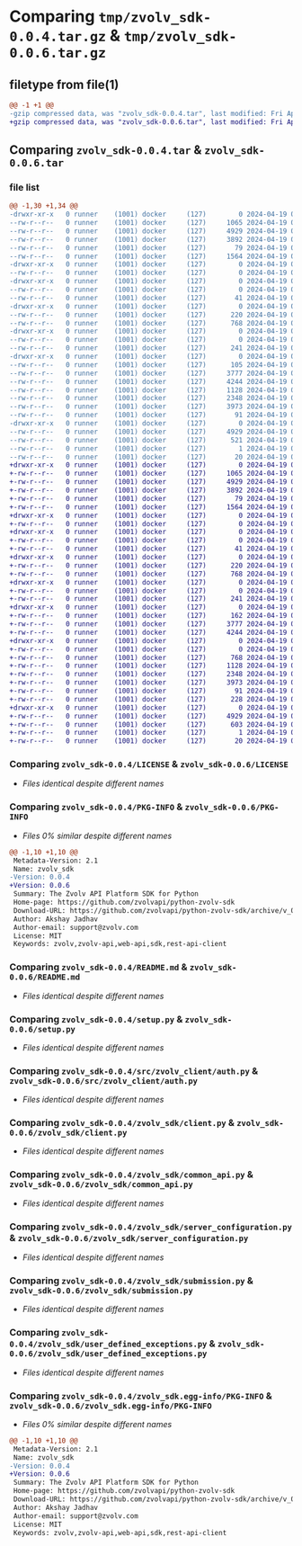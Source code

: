 # Comparing `tmp/zvolv_sdk-0.0.4.tar.gz` & `tmp/zvolv_sdk-0.0.6.tar.gz`

## filetype from file(1)

```diff
@@ -1 +1 @@
-gzip compressed data, was "zvolv_sdk-0.0.4.tar", last modified: Fri Apr 19 05:22:39 2024, max compression
+gzip compressed data, was "zvolv_sdk-0.0.6.tar", last modified: Fri Apr 19 05:51:31 2024, max compression
```

## Comparing `zvolv_sdk-0.0.4.tar` & `zvolv_sdk-0.0.6.tar`

### file list

```diff
@@ -1,30 +1,34 @@
-drwxr-xr-x   0 runner    (1001) docker     (127)        0 2024-04-19 05:22:39.226741 zvolv_sdk-0.0.4/
--rw-r--r--   0 runner    (1001) docker     (127)     1065 2024-04-19 05:22:28.000000 zvolv_sdk-0.0.4/LICENSE
--rw-r--r--   0 runner    (1001) docker     (127)     4929 2024-04-19 05:22:39.226741 zvolv_sdk-0.0.4/PKG-INFO
--rw-r--r--   0 runner    (1001) docker     (127)     3892 2024-04-19 05:22:28.000000 zvolv_sdk-0.0.4/README.md
--rw-r--r--   0 runner    (1001) docker     (127)       79 2024-04-19 05:22:39.226741 zvolv_sdk-0.0.4/setup.cfg
--rw-r--r--   0 runner    (1001) docker     (127)     1564 2024-04-19 05:22:28.000000 zvolv_sdk-0.0.4/setup.py
-drwxr-xr-x   0 runner    (1001) docker     (127)        0 2024-04-19 05:22:39.222741 zvolv_sdk-0.0.4/src/
--rw-r--r--   0 runner    (1001) docker     (127)        0 2024-04-19 05:22:28.000000 zvolv_sdk-0.0.4/src/__init__.py
-drwxr-xr-x   0 runner    (1001) docker     (127)        0 2024-04-19 05:22:39.222741 zvolv_sdk-0.0.4/src/devide/
--rw-r--r--   0 runner    (1001) docker     (127)        0 2024-04-19 05:22:28.000000 zvolv_sdk-0.0.4/src/devide/__init__.py
--rw-r--r--   0 runner    (1001) docker     (127)       41 2024-04-19 05:22:28.000000 zvolv_sdk-0.0.4/src/devide/divide_by_three.py
-drwxr-xr-x   0 runner    (1001) docker     (127)        0 2024-04-19 05:22:39.226741 zvolv_sdk-0.0.4/src/zvolv_client/
--rw-r--r--   0 runner    (1001) docker     (127)      220 2024-04-19 05:22:28.000000 zvolv_sdk-0.0.4/src/zvolv_client/__init__.py
--rw-r--r--   0 runner    (1001) docker     (127)      768 2024-04-19 05:22:28.000000 zvolv_sdk-0.0.4/src/zvolv_client/auth.py
-drwxr-xr-x   0 runner    (1001) docker     (127)        0 2024-04-19 05:22:39.226741 zvolv_sdk-0.0.4/tests/
--rw-r--r--   0 runner    (1001) docker     (127)        0 2024-04-19 05:22:28.000000 zvolv_sdk-0.0.4/tests/__init__.py
--rw-r--r--   0 runner    (1001) docker     (127)      241 2024-04-19 05:22:28.000000 zvolv_sdk-0.0.4/tests/test_divide_by_three.py
-drwxr-xr-x   0 runner    (1001) docker     (127)        0 2024-04-19 05:22:39.226741 zvolv_sdk-0.0.4/zvolv_sdk/
--rw-r--r--   0 runner    (1001) docker     (127)      105 2024-04-19 05:22:28.000000 zvolv_sdk-0.0.4/zvolv_sdk/__init__.py
--rw-r--r--   0 runner    (1001) docker     (127)     3777 2024-04-19 05:22:28.000000 zvolv_sdk-0.0.4/zvolv_sdk/client.py
--rw-r--r--   0 runner    (1001) docker     (127)     4244 2024-04-19 05:22:28.000000 zvolv_sdk-0.0.4/zvolv_sdk/common_api.py
--rw-r--r--   0 runner    (1001) docker     (127)     1128 2024-04-19 05:22:28.000000 zvolv_sdk-0.0.4/zvolv_sdk/server_configuration.py
--rw-r--r--   0 runner    (1001) docker     (127)     2348 2024-04-19 05:22:28.000000 zvolv_sdk-0.0.4/zvolv_sdk/submission.py
--rw-r--r--   0 runner    (1001) docker     (127)     3973 2024-04-19 05:22:28.000000 zvolv_sdk-0.0.4/zvolv_sdk/user_defined_exceptions.py
--rw-r--r--   0 runner    (1001) docker     (127)       91 2024-04-19 05:22:28.000000 zvolv_sdk-0.0.4/zvolv_sdk/version.py
-drwxr-xr-x   0 runner    (1001) docker     (127)        0 2024-04-19 05:22:39.226741 zvolv_sdk-0.0.4/zvolv_sdk.egg-info/
--rw-r--r--   0 runner    (1001) docker     (127)     4929 2024-04-19 05:22:39.000000 zvolv_sdk-0.0.4/zvolv_sdk.egg-info/PKG-INFO
--rw-r--r--   0 runner    (1001) docker     (127)      521 2024-04-19 05:22:39.000000 zvolv_sdk-0.0.4/zvolv_sdk.egg-info/SOURCES.txt
--rw-r--r--   0 runner    (1001) docker     (127)        1 2024-04-19 05:22:39.000000 zvolv_sdk-0.0.4/zvolv_sdk.egg-info/dependency_links.txt
--rw-r--r--   0 runner    (1001) docker     (127)       20 2024-04-19 05:22:39.000000 zvolv_sdk-0.0.4/zvolv_sdk.egg-info/top_level.txt
+drwxr-xr-x   0 runner    (1001) docker     (127)        0 2024-04-19 05:51:31.295911 zvolv_sdk-0.0.6/
+-rw-r--r--   0 runner    (1001) docker     (127)     1065 2024-04-19 05:51:21.000000 zvolv_sdk-0.0.6/LICENSE
+-rw-r--r--   0 runner    (1001) docker     (127)     4929 2024-04-19 05:51:31.295911 zvolv_sdk-0.0.6/PKG-INFO
+-rw-r--r--   0 runner    (1001) docker     (127)     3892 2024-04-19 05:51:21.000000 zvolv_sdk-0.0.6/README.md
+-rw-r--r--   0 runner    (1001) docker     (127)       79 2024-04-19 05:51:31.295911 zvolv_sdk-0.0.6/setup.cfg
+-rw-r--r--   0 runner    (1001) docker     (127)     1564 2024-04-19 05:51:21.000000 zvolv_sdk-0.0.6/setup.py
+drwxr-xr-x   0 runner    (1001) docker     (127)        0 2024-04-19 05:51:31.291911 zvolv_sdk-0.0.6/src/
+-rw-r--r--   0 runner    (1001) docker     (127)        0 2024-04-19 05:51:21.000000 zvolv_sdk-0.0.6/src/__init__.py
+drwxr-xr-x   0 runner    (1001) docker     (127)        0 2024-04-19 05:51:31.291911 zvolv_sdk-0.0.6/src/devide/
+-rw-r--r--   0 runner    (1001) docker     (127)        0 2024-04-19 05:51:21.000000 zvolv_sdk-0.0.6/src/devide/__init__.py
+-rw-r--r--   0 runner    (1001) docker     (127)       41 2024-04-19 05:51:21.000000 zvolv_sdk-0.0.6/src/devide/divide_by_three.py
+drwxr-xr-x   0 runner    (1001) docker     (127)        0 2024-04-19 05:51:31.291911 zvolv_sdk-0.0.6/src/zvolv_client/
+-rw-r--r--   0 runner    (1001) docker     (127)      220 2024-04-19 05:51:21.000000 zvolv_sdk-0.0.6/src/zvolv_client/__init__.py
+-rw-r--r--   0 runner    (1001) docker     (127)      768 2024-04-19 05:51:21.000000 zvolv_sdk-0.0.6/src/zvolv_client/auth.py
+drwxr-xr-x   0 runner    (1001) docker     (127)        0 2024-04-19 05:51:31.295911 zvolv_sdk-0.0.6/tests/
+-rw-r--r--   0 runner    (1001) docker     (127)        0 2024-04-19 05:51:21.000000 zvolv_sdk-0.0.6/tests/__init__.py
+-rw-r--r--   0 runner    (1001) docker     (127)      241 2024-04-19 05:51:21.000000 zvolv_sdk-0.0.6/tests/test_divide_by_three.py
+drwxr-xr-x   0 runner    (1001) docker     (127)        0 2024-04-19 05:51:31.295911 zvolv_sdk-0.0.6/zvolv_sdk/
+-rw-r--r--   0 runner    (1001) docker     (127)      162 2024-04-19 05:51:21.000000 zvolv_sdk-0.0.6/zvolv_sdk/__init__.py
+-rw-r--r--   0 runner    (1001) docker     (127)     3777 2024-04-19 05:51:21.000000 zvolv_sdk-0.0.6/zvolv_sdk/client.py
+-rw-r--r--   0 runner    (1001) docker     (127)     4244 2024-04-19 05:51:21.000000 zvolv_sdk-0.0.6/zvolv_sdk/common_api.py
+drwxr-xr-x   0 runner    (1001) docker     (127)        0 2024-04-19 05:51:31.295911 zvolv_sdk-0.0.6/zvolv_sdk/modules/
+-rw-r--r--   0 runner    (1001) docker     (127)        0 2024-04-19 05:51:21.000000 zvolv_sdk-0.0.6/zvolv_sdk/modules/__init__.py
+-rw-r--r--   0 runner    (1001) docker     (127)      768 2024-04-19 05:51:21.000000 zvolv_sdk-0.0.6/zvolv_sdk/modules/auth.py
+-rw-r--r--   0 runner    (1001) docker     (127)     1128 2024-04-19 05:51:21.000000 zvolv_sdk-0.0.6/zvolv_sdk/server_configuration.py
+-rw-r--r--   0 runner    (1001) docker     (127)     2348 2024-04-19 05:51:21.000000 zvolv_sdk-0.0.6/zvolv_sdk/submission.py
+-rw-r--r--   0 runner    (1001) docker     (127)     3973 2024-04-19 05:51:21.000000 zvolv_sdk-0.0.6/zvolv_sdk/user_defined_exceptions.py
+-rw-r--r--   0 runner    (1001) docker     (127)       91 2024-04-19 05:51:21.000000 zvolv_sdk-0.0.6/zvolv_sdk/version.py
+-rw-r--r--   0 runner    (1001) docker     (127)      228 2024-04-19 05:51:21.000000 zvolv_sdk-0.0.6/zvolv_sdk/zvolv_client.py
+drwxr-xr-x   0 runner    (1001) docker     (127)        0 2024-04-19 05:51:31.295911 zvolv_sdk-0.0.6/zvolv_sdk.egg-info/
+-rw-r--r--   0 runner    (1001) docker     (127)     4929 2024-04-19 05:51:31.000000 zvolv_sdk-0.0.6/zvolv_sdk.egg-info/PKG-INFO
+-rw-r--r--   0 runner    (1001) docker     (127)      603 2024-04-19 05:51:31.000000 zvolv_sdk-0.0.6/zvolv_sdk.egg-info/SOURCES.txt
+-rw-r--r--   0 runner    (1001) docker     (127)        1 2024-04-19 05:51:31.000000 zvolv_sdk-0.0.6/zvolv_sdk.egg-info/dependency_links.txt
+-rw-r--r--   0 runner    (1001) docker     (127)       20 2024-04-19 05:51:31.000000 zvolv_sdk-0.0.6/zvolv_sdk.egg-info/top_level.txt
```

### Comparing `zvolv_sdk-0.0.4/LICENSE` & `zvolv_sdk-0.0.6/LICENSE`

 * *Files identical despite different names*

### Comparing `zvolv_sdk-0.0.4/PKG-INFO` & `zvolv_sdk-0.0.6/PKG-INFO`

 * *Files 0% similar despite different names*

```diff
@@ -1,10 +1,10 @@
 Metadata-Version: 2.1
 Name: zvolv_sdk
-Version: 0.0.4
+Version: 0.0.6
 Summary: The Zvolv API Platform SDK for Python
 Home-page: https://github.com/zvolvapi/python-zvolv-sdk
 Download-URL: https://github.com/zvolvapi/python-zvolv-sdk/archive/v_01.tar.gz
 Author: Akshay Jadhav
 Author-email: support@zvolv.com
 License: MIT
 Keywords: zvolv,zvolv-api,web-api,sdk,rest-api-client
```

### Comparing `zvolv_sdk-0.0.4/README.md` & `zvolv_sdk-0.0.6/README.md`

 * *Files identical despite different names*

### Comparing `zvolv_sdk-0.0.4/setup.py` & `zvolv_sdk-0.0.6/setup.py`

 * *Files identical despite different names*

### Comparing `zvolv_sdk-0.0.4/src/zvolv_client/auth.py` & `zvolv_sdk-0.0.6/src/zvolv_client/auth.py`

 * *Files identical despite different names*

### Comparing `zvolv_sdk-0.0.4/zvolv_sdk/client.py` & `zvolv_sdk-0.0.6/zvolv_sdk/client.py`

 * *Files identical despite different names*

### Comparing `zvolv_sdk-0.0.4/zvolv_sdk/common_api.py` & `zvolv_sdk-0.0.6/zvolv_sdk/common_api.py`

 * *Files identical despite different names*

### Comparing `zvolv_sdk-0.0.4/zvolv_sdk/server_configuration.py` & `zvolv_sdk-0.0.6/zvolv_sdk/server_configuration.py`

 * *Files identical despite different names*

### Comparing `zvolv_sdk-0.0.4/zvolv_sdk/submission.py` & `zvolv_sdk-0.0.6/zvolv_sdk/submission.py`

 * *Files identical despite different names*

### Comparing `zvolv_sdk-0.0.4/zvolv_sdk/user_defined_exceptions.py` & `zvolv_sdk-0.0.6/zvolv_sdk/user_defined_exceptions.py`

 * *Files identical despite different names*

### Comparing `zvolv_sdk-0.0.4/zvolv_sdk.egg-info/PKG-INFO` & `zvolv_sdk-0.0.6/zvolv_sdk.egg-info/PKG-INFO`

 * *Files 0% similar despite different names*

```diff
@@ -1,10 +1,10 @@
 Metadata-Version: 2.1
 Name: zvolv_sdk
-Version: 0.0.4
+Version: 0.0.6
 Summary: The Zvolv API Platform SDK for Python
 Home-page: https://github.com/zvolvapi/python-zvolv-sdk
 Download-URL: https://github.com/zvolvapi/python-zvolv-sdk/archive/v_01.tar.gz
 Author: Akshay Jadhav
 Author-email: support@zvolv.com
 License: MIT
 Keywords: zvolv,zvolv-api,web-api,sdk,rest-api-client
```

